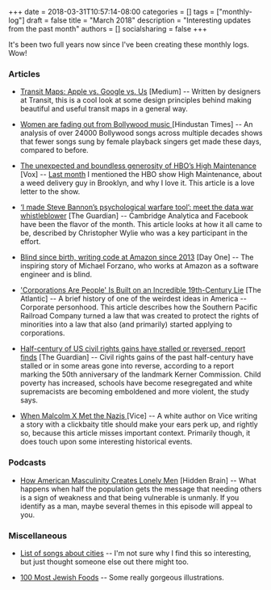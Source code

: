 +++
date = 2018-03-31T10:57:14-08:00
categories = []
tags = ["monthly-log"]
draft = false
title = "March 2018"
description = "Interesting updates from the past month"
authors = []
socialsharing = false
+++

It's been two full years now since I've been creating these monthly logs. Wow!

### Articles

- [Transit Maps: Apple vs. Google vs. Us](https://medium.com/transit-app/transit-maps-apple-vs-google-vs-us-cb3d7cd2c362) [Medium] -- Written by designers at Transit,
this is a cool look at some design principles behind making beautiful and useful transit maps
in a general way.

- [Women are fading out from Bollywood music
](https://www.hindustantimes.com/interactives/bollywood-songs-gender/) [Hindustan Times] -- An analysis
of over 24000 Bollywood songs across multiple decades shows that fewer songs sung by female
playback singers get made these days, compared to before.

- [The unexpected and boundless generosity of HBO’s High Maintenance](https://www.vox.com/culture/2018/3/26/17157414/hbo-high-maintenance-season-2-review-guy) [Vox] -- [Last month](/monthly-log/2018-02/) I mentioned the HBO show High Maintenance, about a weed delivery guy in
Brooklyn, and why I love it. This article is a love letter to the show.

- [‘I made Steve Bannon’s psychological warfare tool’: meet the data war whistleblower](https://www.theguardian.com/news/2018/mar/17/data-war-whistleblower-christopher-wylie-faceook-nix-bannon-trump) [The Guardian] -- Cambridge Analytica and Facebook have been the flavor of the month. This article looks
at how it all came to be, described by Christopher Wylie who was a key participant in the effort.

- [Blind since birth, writing code at Amazon since 2013](https://blog.aboutamazon.com/working-at-amazon/blind-since-birth-writing-code-at-amazon-since-2013) [Day One] -- The inspiring story of Michael Forzano,
who works at Amazon as a software engineer and is blind.

- ['Corporations Are People' Is Built on an Incredible 19th-Century Lie](https://www.theatlantic.com/business/archive/2018/03/corporations-people-adam-winkler/554852/) [The Atlantic] -- A brief history
of one of the weirdest ideas in America -- Corporate personhood. This article describes how the
Southern Pacific Railroad Company turned a law that was created to protect the rights of minorities into
a law that also (and primarily) started applying to corporations.

- [Half-century of US civil rights gains have stalled or reversed, report finds](https://www.theguardian.com/us-news/2018/feb/27/us-civil-rights-report-kerner-commission) [The Guardian] -- Civil rights gains of the past half-century have stalled or in some areas gone into reverse, according to a report marking the 50th anniversary of the landmark Kerner Commission. Child poverty has increased, schools have become resegregated and white supremacists are becoming emboldened and more violent, the study says.

- [When Malcolm X Met the Nazis
](https://www.vice.com/en_uk/article/dpwamv/when-malcolm-x-met-the-nazis-0000620-v22n4) [Vice] -- A white
author on Vice writing a story with a clickbaity title should make your ears perk up, and rightly so,
because this article misses important context. Primarily though, it does touch upon some interesting
historical events.

### Podcasts

- [How American Masculinity Creates Lonely Men](https://www.npr.org/2018/03/19/594719471/guys-we-have-a-problem-how-american-masculinity-creates-lonely-men) [Hidden Brain] -- What happens when half the population gets the message that needing others is a sign of weakness and that being vulnerable is unmanly. If you identify as a man, maybe several themes in this episode will appeal to you.

### Miscellaneous

- [List of songs about cities](https://en.wikipedia.org/wiki/List_of_songs_about_cities) -- I'm not sure
why I find this so interesting, but just thought someone else out there might too.

- [100 Most Jewish Foods](https://100jewishfoods.tabletmag.com/) -- Some really gorgeous illustrations.